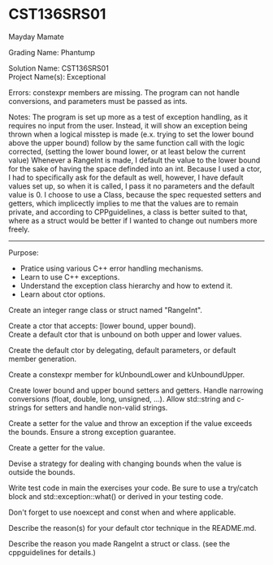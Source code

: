 # CST136SRS01
Mayday Mamate

Grading Name: Phantump

Solution Name: CST136SRS01  
Project Name(s): Exceptional

Errors: constexpr members are missing. The program can not handle conversions, and parameters must be passed as ints.

Notes: The program is set up more as a test of exception handling, as it requires no input from the user.
Instead, it will show an exception being thrown when a logical misstep is made (e.x. trying to set the lower bound above the upper bound)
follow by the same function call with the logic corrected, (setting the lower bound lower, or at least below the current value)
Whenever a RangeInt is made, I default the value to the lower bound for the sake of having the space definded into an int.
Because I used a ctor, I had to specifically ask for the default as well, however, I have default values set up, so when it is called, 
I pass it no parameters and the default value is 0.
I choose to use a Class, because the spec requested setters and getters, which implicectly implies to me that the values are to remain private,
and according to CPPguidelines, a class is better suited to that, where as a struct would be better if I wanted to change out numbers more freely.


---

Purpose:

- Pratice using various C++ error handling mechanisms.
- Learn to use C++ exceptions.
- Understand the exception class hierarchy and how to extend it. 
- Learn about ctor options. 

Create an integer range class or struct named "RangeInt".  

Create a ctor that accepts: \[lower bound, upper bound).  
Create a default ctor that is unbound on both upper and lower values.  

Create the default ctor by delegating, default parameters, or default member generation.  

Create a constexpr member for kUnboundLower and kUnboundUpper.  

Create lower bound and upper bound setters and getters. Handle narrowing conversions (float, double, long, unsigned, ...). Allow std::string and c-strings for setters and handle non-valid strings.  

Create a setter for the value and throw an exception if the value exceeds the bounds. Ensure a strong exception guarantee.  

Create a getter for the value.  

Devise a strategy for dealing with changing bounds when the value is outside the bounds.  

Write test code in main the exercises your code. Be sure to use a try/catch block and std::exception::what() or derived in your testing code.  

Don't forget to use noexcept and const when and where applicable.  

Describe the reason(s) for your default ctor technique in the README.md.  

Describe the reason you made RangeInt a struct or class. (see the cppguidelines for details.)
